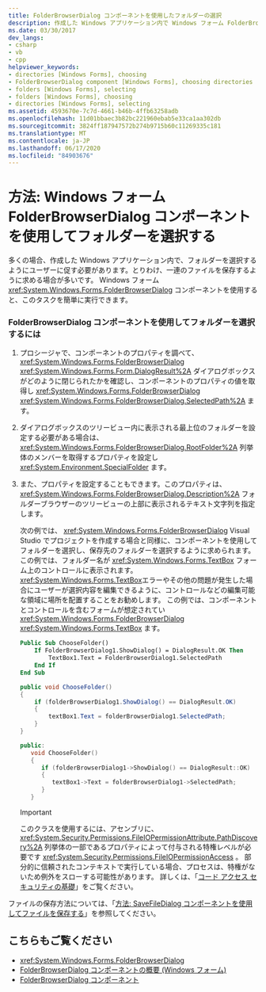 ```yaml
---
title: FolderBrowserDialog コンポーネントを使用したフォルダーの選択
description: 作成した Windows アプリケーション内で Windows フォーム FolderBrowserDialog コンポーネントを使用して、ユーザーにフォルダーの選択を求める方法について説明します。
ms.date: 03/30/2017
dev_langs:
- csharp
- vb
- cpp
helpviewer_keywords:
- directories [Windows Forms], choosing
- FolderBrowserDialog component [Windows Forms], choosing directories
- folders [Windows Forms], selecting
- folders [Windows Forms], choosing
- directories [Windows Forms], selecting
ms.assetid: 4593670e-7c7d-4661-b46b-4ffb63258adb
ms.openlocfilehash: 11d01bbaec3b82bc221960ebab5e33ca1aa302db
ms.sourcegitcommit: 3824ff187947572b274b9715b60c11269335c181
ms.translationtype: MT
ms.contentlocale: ja-JP
ms.lasthandoff: 06/17/2020
ms.locfileid: "84903676"
---
```

# <a name="how-to-choose-folders-with-the-windows-forms-folderbrowserdialog-component"></a>方法: Windows フォーム FolderBrowserDialog コンポーネントを使用してフォルダーを選択する

多くの場合、作成した Windows アプリケーション内で、フォルダーを選択するようにユーザーに促す必要があります。とりわけ、一連のファイルを保存するように求める場合が多いです。 Windows フォーム <xref:System.Windows.Forms.FolderBrowserDialog> コンポーネントを使用すると、このタスクを簡単に実行できます。

### <a name="to-choose-folders-with-the-folderbrowserdialog-component"></a>FolderBrowserDialog コンポーネントを使用してフォルダーを選択するには

1. プロシージャで、コンポーネントのプロパティを調べて、 <xref:System.Windows.Forms.FolderBrowserDialog> <xref:System.Windows.Forms.Form.DialogResult%2A> ダイアログボックスがどのように閉じられたかを確認し、コンポーネントのプロパティの値を取得し <xref:System.Windows.Forms.FolderBrowserDialog> <xref:System.Windows.Forms.FolderBrowserDialog.SelectedPath%2A> ます。

2. ダイアログボックスのツリービュー内に表示される最上位のフォルダーを設定する必要がある場合は、 <xref:System.Windows.Forms.FolderBrowserDialog.RootFolder%2A> 列挙体のメンバーを取得するプロパティを設定し <xref:System.Environment.SpecialFolder> ます。

3. また、プロパティを設定することもできます。このプロパティは、 <xref:System.Windows.Forms.FolderBrowserDialog.Description%2A> フォルダーブラウザーのツリービューの上部に表示されるテキスト文字列を指定します。

    次の例では、 <xref:System.Windows.Forms.FolderBrowserDialog> Visual Studio でプロジェクトを作成する場合と同様に、コンポーネントを使用してフォルダーを選択し、保存先のフォルダーを選択するように求められます。 この例では、フォルダー名が <xref:System.Windows.Forms.TextBox> フォーム上のコントロールに表示されます。 <xref:System.Windows.Forms.TextBox>エラーやその他の問題が発生した場合にユーザーが選択内容を編集できるように、コントロールなどの編集可能な領域に場所を配置することをお勧めします。 この例では、コンポーネントとコントロールを含むフォームが想定されてい <xref:System.Windows.Forms.FolderBrowserDialog> <xref:System.Windows.Forms.TextBox> ます。

    ```vb
    Public Sub ChooseFolder()
        If FolderBrowserDialog1.ShowDialog() = DialogResult.OK Then
            TextBox1.Text = FolderBrowserDialog1.SelectedPath
        End If
    End Sub
    ```

    ```csharp
    public void ChooseFolder()
    {
        if (folderBrowserDialog1.ShowDialog() == DialogResult.OK)
        {
            textBox1.Text = folderBrowserDialog1.SelectedPath;
        }
    }
    ```

    ```cpp
    public:
       void ChooseFolder()
       {
          if (folderBrowserDialog1->ShowDialog() == DialogResult::OK)
          {
             textBox1->Text = folderBrowserDialog1->SelectedPath;
          }
       }
    ```

    > [!IMPORTANT]
    > このクラスを使用するには、アセンブリに、 <xref:System.Security.Permissions.FileIOPermissionAttribute.PathDiscovery%2A> 列挙体の一部であるプロパティによって付与される特権レベルが必要です <xref:System.Security.Permissions.FileIOPermissionAccess> 。 部分的に信頼されたコンテキストで実行している場合、プロセスは、特権がないため例外をスローする可能性があります。 詳しくは、「[コード アクセス セキュリティの基礎](../../misc/code-access-security-basics.md)」をご覧ください。

ファイルの保存方法については、「[方法: SaveFileDialog コンポーネントを使用してファイルを保存する](how-to-save-files-using-the-savefiledialog-component.md)」を参照してください。

## <a name="see-also"></a>こちらもご覧ください

- <xref:System.Windows.Forms.FolderBrowserDialog>
- [FolderBrowserDialog コンポーネントの概要 (Windows フォーム)](folderbrowserdialog-component-overview-windows-forms.md)
- [FolderBrowserDialog コンポーネント](folderbrowserdialog-component-windows-forms.md)
